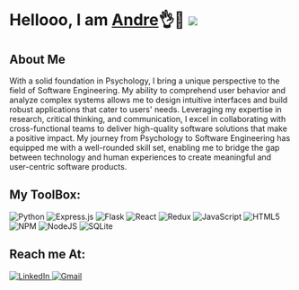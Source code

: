 # Hellooo, I am <a href="https://dreabd.github.io/" target="_blank">Andre<a>👌🙌 ![](https://komarev.com/ghpvc/?username=dreabd&color=352A8D)
## About Me
With a solid foundation in Psychology, I bring a unique perspective to the field of Software Engineering. My ability to comprehend user behavior and analyze complex systems allows me to design intuitive interfaces and build robust applications that cater to users' needs. Leveraging my expertise in research, critical thinking, and communication, I excel in collaborating with cross-functional teams to deliver high-quality software solutions that make a positive impact. My journey from Psychology to Software Engineering has equipped me with a well-rounded skill set, enabling me to bridge the gap between technology and human experiences to create meaningful and user-centric software products.

## My ToolBox: 
![Python](https://img.shields.io/badge/python-3670A0?style=for-the-badge&logo=python&logoColor=ffdd54)
![Express.js](https://img.shields.io/badge/express.js-%23404d59.svg?style=for-the-badge&logo=express&logoColor=%2361DAFB)
![Flask](https://img.shields.io/badge/flask-%23000.svg?style=for-the-badge&logo=flask&logoColor=white)
![React](https://img.shields.io/badge/react-%2320232a.svg?style=for-the-badge&logo=react&logoColor=%2361DAFB)
![Redux](https://img.shields.io/badge/redux-%23593d88.svg?style=for-the-badge&logo=redux&logoColor=white)
![JavaScript](https://img.shields.io/badge/javascript-%23323330.svg?style=for-the-badge&logo=javascript&logoColor=%23F7DF1E)
![HTML5](https://img.shields.io/badge/html5-%23E34F26.svg?style=for-the-badge&logo=html5&logoColor=white)
![NPM](https://img.shields.io/badge/NPM-%23CB3837.svg?style=for-the-badge&logo=npm&logoColor=white)
![NodeJS](https://img.shields.io/badge/node.js-6DA55F?style=for-the-badge&logo=node.js&logoColor=white)
![SQLite](https://img.shields.io/badge/sqlite-%2307405e.svg?style=for-the-badge&logo=sqlite&logoColor=white)

## Reach me At:
<a href="https://www.linkedin.com/in/andre-chris-abad-b1a55215a/"/>![LinkedIn](https://img.shields.io/badge/linkedin-%230077B5.svg?style=for-the-badge&logo=linkedin&logoColor=white)
<a href=mailto:andreabad17@gmail.com>![Gmail](https://img.shields.io/badge/Gmail-D14836?style=for-the-badge&logo=gmail&logoColor=white)</a>










